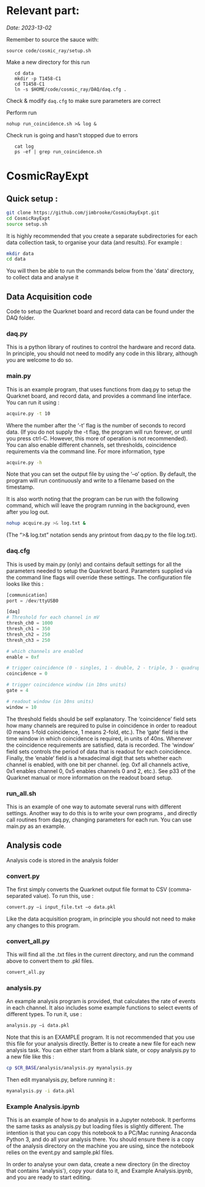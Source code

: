 # Relevant part:
_Date: 2023-13-02_

Remember to source the sauce with:

```source code/cosmic_ray/setup.sh```

Make a new directory for this run

```
   cd data
   mkdir -p T1458-C1
   cd T1458-C1
   ln -s $HOME/code/cosmic_ray/DAQ/daq.cfg .
```

Check & modify `daq.cfg` to make sure parameters are correct

Perform run

```nohup run_coincidence.sh >& log &```

Check run is going and hasn't stopped due to errors

```
   cat log
   ps -ef | grep run_coincidence.sh
```



# CosmicRayExpt

## Quick setup :

```bash
git clone https://github.com/jimbrooke/CosmicRayExpt.git
cd CosmicRayExpt
source setup.sh
```

It is highly recommended that you create a separate subdirectories for each data collection task, to organise your data (and results).  For example : 
```bash
mkdir data
cd data
```

You will then be able to run the commands below from the 'data' directory, to collect data and analyse it 

## Data Acquisition code
Code to setup the Quarknet board and record data can be found under the DAQ folder.

### daq.py
This is a python library of routines to control the hardware and record data.  In principle, you should not need to modify any code in this library, although you are welcome to do so.

### main.py
This is an example program, that uses functions from daq.py to setup the Quarknet board, and record data, and provides a command line interface.  You can run it using :
```bash
acquire.py -t 10
```
Where the number after the ‘-t’ flag is the number of seconds to record data.  (If you do not supply the -t flag, the program will run forever, or until you press ctrl-C.  However, this more of operation is not recommended).  You can also enable different channels, set thresholds, coincidence requirements via the command line.  For more information, type
```bash
acquire.py -h
```

Note that you can set the output file by using the ‘–o’ option.  By default, the program will run continuously and write to a filename based on the timestamp.

It is also worth noting that the program can be run with the following command, which will leave the program running in the background, even after you log out.
```bash
nohup acquire.py >& log.txt &
```
(The “>& log.txt” notation sends any printout from daq.py to the file log.txt).

### daq.cfg
This is used by main.py (only) and contains default settings for all the parameters needed to setup the Quarknet board.  Parameters supplied via the command line flags will override these settings.  The configuration file looks like this :
```python
[communication]
port = /dev/ttyUSB0

[daq]
# Threshold for each channel in mV
thresh_ch0 = 1000
thresh_ch1 = 350
thresh_ch2 = 250
thresh_ch3 = 250

# which channels are enabled
enable = 0xf

# trigger coincidence (0 - singles, 1 - double, 2 - triple, 3 - quadruple)
coincidence = 0

# trigger coincidence window (in 10ns units)
gate = 4

# readout window (in 10ns units)
window = 10
```

The threshold fields should be self explanatory.  The ‘coincidence’ field sets how many channels are required to pulse in coincidence in order to readout (0 means 1-fold coincidence, 1 means 2-fold, etc.).  The ‘gate’ field is the time window in which coincidence is required, in units of 40ns.  Whenever the coincidence requirements are satisfied, data is recorded.  The ‘window’ field sets controls the period of data that is readout for each coincidence.  Finally, the ‘enable’ field is a hexadecimal digit that sets whether each channel is enabled, with one bit per channel.  (eg. 0xf all channels active, 0x1 enables channel 0, 0x5 enables channels 0 and 2, etc.).  See p33 of the Quarknet manual or more information on the readout board setup.

### run_all.sh
This is an example of one way to automate several runs with different settings.  Another way to do this is to write your own programs , and directly call routines from daq.py, changing parameters for each run.  You can use main.py as an example. 


## Analysis code

Analysis code is stored in the analysis folder

### convert.py
The first simply converts the Quarknet output file format to CSV (comma-separated value). To run this, use :
```bash
convert.py –i input_file.txt –o data.pkl 
```
Like the data acquisition program, in principle you should not need to make any changes to this program.

### convert_all.py
This will find all the .txt files in the current directory, and run the command above to convert them to .pkl files.
```bash
convert_all.py 
```

### analysis.py
An example analysis program is provided, that calculates the rate of events in each channel.  It also includes some example functions to select events of different types.  To run it, use :
```bash
analysis.py –i data.pkl
```

Note that this is an EXAMPLE program.  It is not recommended that you use this file for your analysis directly.  Better is to create a new file for each new analysis task.  You can either start from a blank slate, or copy analysis.py to a new file like this :
```bash
cp $CR_BASE/analysis/analysis.py myanalysis.py
```

Then edit myanalysis.py, before running it :
```bash
myanalysis.py -i data.pkl
```

### Example Analysis.ipynb

This is an example of how to do analysis in a Jupyter notebook.  It performs the same tasks as analysis.py but loading files is slightly different.  The intention is that you can copy this notebook to a PC/Mac running Anaconda Python 3, and do all your analysis there.  You should ensure there is a copy of the analysis directory on the machine you are using, since the notebook relies on the event.py and sample.pkl files.

In order to analyse your own data, create a new directory (in the directoy that contains 'analysis'), copy your data to it, and Example Analysis.ipynb, and you are ready to start editing.
